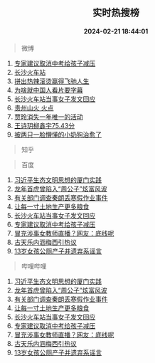 <div align="center"><h2>实时热搜榜</h2><h4>2024-02-21 18:44:01</h4></div>

> 微博  

1. [专家建议取消中考给孩子减压](https://s.weibo.com/weibo?q=%23%E4%B8%93%E5%AE%B6%E5%BB%BA%E8%AE%AE%E5%8F%96%E6%B6%88%E4%B8%AD%E8%80%83%E7%BB%99%E5%AD%A9%E5%AD%90%E5%87%8F%E5%8E%8B%23&t=31&band_rank=1&Refer=top)<br />
2. [长沙火车站](https://s.weibo.com/weibo?q=%E9%95%BF%E6%B2%99%E7%81%AB%E8%BD%A6%E7%AB%99&t=31&band_rank=2&Refer=top)<br />
3. [拼出热辣滚烫赢得飞驰人生](https://s.weibo.com/weibo?q=%23%E6%8B%BC%E5%87%BA%E7%83%AD%E8%BE%A3%E6%BB%9A%E7%83%AB%E8%B5%A2%E5%BE%97%E9%A3%9E%E9%A9%B0%E4%BA%BA%E7%94%9F%23&t=31&band_rank=3&Refer=top)<br />
4. [为啥就中国人看片要字幕](https://s.weibo.com/weibo?q=%E4%B8%BA%E5%95%A5%E5%B0%B1%E4%B8%AD%E5%9B%BD%E4%BA%BA%E7%9C%8B%E7%89%87%E8%A6%81%E5%AD%97%E5%B9%95&t=31&band_rank=4&Refer=top)<br />
5. [长沙火车站当事女子发文回应](https://s.weibo.com/weibo?q=%23%E9%95%BF%E6%B2%99%E7%81%AB%E8%BD%A6%E7%AB%99%E5%BD%93%E4%BA%8B%E5%A5%B3%E5%AD%90%E5%8F%91%E6%96%87%E5%9B%9E%E5%BA%94%23&t=31&band_rank=5&Refer=top)<br />
6. [贵州山火 火点](https://s.weibo.com/weibo?q=%E8%B4%B5%E5%B7%9E%E5%B1%B1%E7%81%AB%20%E7%81%AB%E7%82%B9&t=31&band_rank=6&Refer=top)<br />
7. [贾玲消失一年唯一的活动](https://s.weibo.com/weibo?q=%23%E8%B4%BE%E7%8E%B2%E6%B6%88%E5%A4%B1%E4%B8%80%E5%B9%B4%E5%94%AF%E4%B8%80%E7%9A%84%E6%B4%BB%E5%8A%A8%23&t=31&band_rank=7&Refer=top)<br />
8. [王诗玥柳鑫宇75.43分](https://s.weibo.com/weibo?q=%E7%8E%8B%E8%AF%97%E7%8E%A5%E6%9F%B3%E9%91%AB%E5%AE%8775.43%E5%88%86&t=31&band_rank=8&Refer=top)<br />
9. [被两只一脸懵懂的小奶狗治愈了](https://s.weibo.com/weibo?q=%23%E8%A2%AB%E4%B8%A4%E5%8F%AA%E4%B8%80%E8%84%B8%E6%87%B5%E6%87%82%E7%9A%84%E5%B0%8F%E5%A5%B6%E7%8B%97%E6%B2%BB%E6%84%88%E4%BA%86%23&t=31&band_rank=9&Refer=top)<br />

> 知乎  


> 百度  

1. [习近平生态文明思想的厦门实践](https://www.baidu.com/s?wd=%E4%B9%A0%E8%BF%91%E5%B9%B3%E7%94%9F%E6%80%81%E6%96%87%E6%98%8E%E6%80%9D%E6%83%B3%E7%9A%84%E5%8E%A6%E9%97%A8%E5%AE%9E%E8%B7%B5&sa=fyb_news&rsv_dl=fyb_news)<br />
2. [龙年首虎曾陷入“周公子”炫富风波](https://www.baidu.com/s?wd=%E9%BE%99%E5%B9%B4%E9%A6%96%E8%99%8E%E6%9B%BE%E9%99%B7%E5%85%A5%E2%80%9C%E5%91%A8%E5%85%AC%E5%AD%90%E2%80%9D%E7%82%AB%E5%AF%8C%E9%A3%8E%E6%B3%A2&sa=fyb_news&rsv_dl=fyb_news)<br />
3. [有关部门调查秦朗丢寒假作业事件](https://www.baidu.com/s?wd=%E6%9C%89%E5%85%B3%E9%83%A8%E9%97%A8%E8%B0%83%E6%9F%A5%E7%A7%A6%E6%9C%97%E4%B8%A2%E5%AF%92%E5%81%87%E4%BD%9C%E4%B8%9A%E4%BA%8B%E4%BB%B6&sa=fyb_news&rsv_dl=fyb_news)<br />
4. [让每一寸土地生产更多粮食](https://www.baidu.com/s?wd=%E8%AE%A9%E6%AF%8F%E4%B8%80%E5%AF%B8%E5%9C%9F%E5%9C%B0%E7%94%9F%E4%BA%A7%E6%9B%B4%E5%A4%9A%E7%B2%AE%E9%A3%9F&sa=fyb_news&rsv_dl=fyb_news)<br />
5. [长沙火车站当事女子发文回应](https://www.baidu.com/s?wd=%E9%95%BF%E6%B2%99%E7%81%AB%E8%BD%A6%E7%AB%99%E5%BD%93%E4%BA%8B%E5%A5%B3%E5%AD%90%E5%8F%91%E6%96%87%E5%9B%9E%E5%BA%94&sa=fyb_news&rsv_dl=fyb_news)<br />
6. [专家建议取消中考给孩子减压](https://www.baidu.com/s?wd=%E4%B8%93%E5%AE%B6%E5%BB%BA%E8%AE%AE%E5%8F%96%E6%B6%88%E4%B8%AD%E8%80%83%E7%BB%99%E5%AD%A9%E5%AD%90%E5%87%8F%E5%8E%8B&sa=fyb_news&rsv_dl=fyb_news)<br />
7. [冒充涉事女教师直播？网友：底线呢](https://www.baidu.com/s?wd=%E5%86%92%E5%85%85%E6%B6%89%E4%BA%8B%E5%A5%B3%E6%95%99%E5%B8%88%E7%9B%B4%E6%92%AD%EF%BC%9F%E7%BD%91%E5%8F%8B%EF%BC%9A%E5%BA%95%E7%BA%BF%E5%91%A2&sa=fyb_news&rsv_dl=fyb_news)<br />
8. [古天乐内涵梅西引热议](https://www.baidu.com/s?wd=%E5%8F%A4%E5%A4%A9%E4%B9%90%E5%86%85%E6%B6%B5%E6%A2%85%E8%A5%BF%E5%BC%95%E7%83%AD%E8%AE%AE&sa=fyb_news&rsv_dl=fyb_news)<br />
9. [13岁女孩公厕产子并遗弃系谣言](https://www.baidu.com/s?wd=13%E5%B2%81%E5%A5%B3%E5%AD%A9%E5%85%AC%E5%8E%95%E4%BA%A7%E5%AD%90%E5%B9%B6%E9%81%97%E5%BC%83%E7%B3%BB%E8%B0%A3%E8%A8%80&sa=fyb_news&rsv_dl=fyb_news)<br />

> 哔哩哔哩  

1. [习近平生态文明思想的厦门实践](https://www.baidu.com/s?wd=%E4%B9%A0%E8%BF%91%E5%B9%B3%E7%94%9F%E6%80%81%E6%96%87%E6%98%8E%E6%80%9D%E6%83%B3%E7%9A%84%E5%8E%A6%E9%97%A8%E5%AE%9E%E8%B7%B5&sa=fyb_news&rsv_dl=fyb_news)<br />
2. [龙年首虎曾陷入“周公子”炫富风波](https://www.baidu.com/s?wd=%E9%BE%99%E5%B9%B4%E9%A6%96%E8%99%8E%E6%9B%BE%E9%99%B7%E5%85%A5%E2%80%9C%E5%91%A8%E5%85%AC%E5%AD%90%E2%80%9D%E7%82%AB%E5%AF%8C%E9%A3%8E%E6%B3%A2&sa=fyb_news&rsv_dl=fyb_news)<br />
3. [有关部门调查秦朗丢寒假作业事件](https://www.baidu.com/s?wd=%E6%9C%89%E5%85%B3%E9%83%A8%E9%97%A8%E8%B0%83%E6%9F%A5%E7%A7%A6%E6%9C%97%E4%B8%A2%E5%AF%92%E5%81%87%E4%BD%9C%E4%B8%9A%E4%BA%8B%E4%BB%B6&sa=fyb_news&rsv_dl=fyb_news)<br />
4. [让每一寸土地生产更多粮食](https://www.baidu.com/s?wd=%E8%AE%A9%E6%AF%8F%E4%B8%80%E5%AF%B8%E5%9C%9F%E5%9C%B0%E7%94%9F%E4%BA%A7%E6%9B%B4%E5%A4%9A%E7%B2%AE%E9%A3%9F&sa=fyb_news&rsv_dl=fyb_news)<br />
5. [长沙火车站当事女子发文回应](https://www.baidu.com/s?wd=%E9%95%BF%E6%B2%99%E7%81%AB%E8%BD%A6%E7%AB%99%E5%BD%93%E4%BA%8B%E5%A5%B3%E5%AD%90%E5%8F%91%E6%96%87%E5%9B%9E%E5%BA%94&sa=fyb_news&rsv_dl=fyb_news)<br />
6. [专家建议取消中考给孩子减压](https://www.baidu.com/s?wd=%E4%B8%93%E5%AE%B6%E5%BB%BA%E8%AE%AE%E5%8F%96%E6%B6%88%E4%B8%AD%E8%80%83%E7%BB%99%E5%AD%A9%E5%AD%90%E5%87%8F%E5%8E%8B&sa=fyb_news&rsv_dl=fyb_news)<br />
7. [冒充涉事女教师直播？网友：底线呢](https://www.baidu.com/s?wd=%E5%86%92%E5%85%85%E6%B6%89%E4%BA%8B%E5%A5%B3%E6%95%99%E5%B8%88%E7%9B%B4%E6%92%AD%EF%BC%9F%E7%BD%91%E5%8F%8B%EF%BC%9A%E5%BA%95%E7%BA%BF%E5%91%A2&sa=fyb_news&rsv_dl=fyb_news)<br />
8. [古天乐内涵梅西引热议](https://www.baidu.com/s?wd=%E5%8F%A4%E5%A4%A9%E4%B9%90%E5%86%85%E6%B6%B5%E6%A2%85%E8%A5%BF%E5%BC%95%E7%83%AD%E8%AE%AE&sa=fyb_news&rsv_dl=fyb_news)<br />
9. [13岁女孩公厕产子并遗弃系谣言](https://www.baidu.com/s?wd=13%E5%B2%81%E5%A5%B3%E5%AD%A9%E5%85%AC%E5%8E%95%E4%BA%A7%E5%AD%90%E5%B9%B6%E9%81%97%E5%BC%83%E7%B3%BB%E8%B0%A3%E8%A8%80&sa=fyb_news&rsv_dl=fyb_news)<br />
